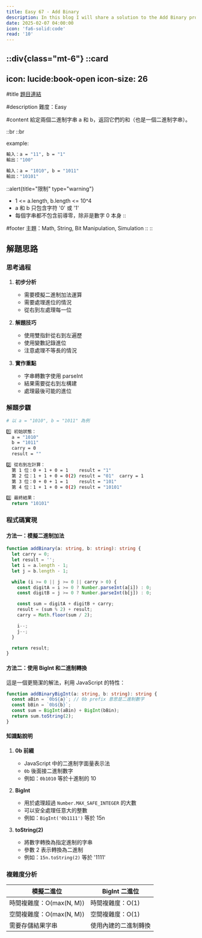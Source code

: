 ```yaml
---
title: Easy 67 - Add Binary
description: In this blog I will share a solution to the Add Binary problem.
date: 2025-02-07 04:00:00
icon: 'fa6-solid:code'
read: '10'
---
```


::div{class="mt-6"}
  ::card
  ---
  icon: lucide:book-open
  icon-size: 26
  ---

  #title
  [題目連結](https://leetcode.com/problems/add-binary)

  #description
  難度：Easy

  #content
  給定兩個二進制字串 a 和 b，返回它們的和（也是一個二進制字串）。

  ::br
  ::br

  example:

  ```bash
  輸入：a = "11", b = "1"
  輸出："100"

  輸入：a = "1010", b = "1011"
  輸出："10101"
  ```

  ::alert{title="限制" type="warning"}
  - 1 <= a.length, b.length <= 10^4
  - a 和 b 只包含字符 '0' 或 '1'
  - 每個字串都不包含前導零，除非是數字 0 本身
  ::

  #footer
  主題：Math, String, Bit Manipulation, Simulation
  ::
::

## 解題思路

### 思考過程

1. **初步分析**
   - 需要模擬二進制加法運算
   - 需要處理進位的情況
   - 從右到左處理每一位

2. **解題技巧**
   - 使用雙指針從右到左遍歷
   - 使用變數記錄進位
   - 注意處理不等長的情況

3. **實作重點**
   - 字串轉數字使用 parseInt
   - 結果需要從右到左構建
   - 處理最後可能的進位

### 解題步驟

```bash
# 以 a = "1010", b = "1011" 為例

1️⃣ 初始狀態：
  a = "1010"
  b = "1011"
  carry = 0
  result = ""

2️⃣ 從右到左計算：
  第 1 位：0 + 1 + 0 = 1    result = "1"
  第 2 位：1 + 1 + 0 = 0(2) result = "01"  carry = 1
  第 3 位：0 + 0 + 1 = 1    result = "101"
  第 4 位：1 + 1 + 0 = 0(2) result = "10101"

3️⃣ 最終結果：
  return "10101"
```

### 程式碼實現

#### 方法一：模擬二進制加法

```typescript
function addBinary(a: string, b: string): string {
  let carry = 0;
  let result = '';
  let i = a.length - 1;
  let j = b.length - 1;

  while (i >= 0 || j >= 0 || carry > 0) {
    const digitA = i >= 0 ? Number.parseInt(a[i]) : 0;
    const digitB = j >= 0 ? Number.parseInt(b[j]) : 0;

    const sum = digitA + digitB + carry;
    result = (sum % 2) + result;
    carry = Math.floor(sum / 2);

    i--;
    j--;
  }

  return result;
}
```

#### 方法二：使用 BigInt 和二進制轉換

這是一個更簡潔的解法，利用 JavaScript 的特性：

```typescript
function addBinaryBigInt(a: string, b: string): string {
  const aBin = `0b${a}`; // 0b prefix 意思是二進制數字
  const bBin = `0b${b}`;
  const sum = BigInt(aBin) + BigInt(bBin);
  return sum.toString(2);
}
```

#### 知識點說明

1. **0b 前綴**
   - JavaScript 中的二進制字面量表示法
   - `0b` 後面接二進制數字
   - 例如：`0b1010` 等於十進制的 10

2. **BigInt**
   - 用於處理超過 `Number.MAX_SAFE_INTEGER` 的大數
   - 可以安全處理任意大的整數
   - 例如：`BigInt('0b1111')` 等於 15n

3. **toString(2)**
   - 將數字轉換為指定進制的字串
   - 參數 2 表示轉換為二進制
   - 例如：`15n.toString(2)` 等於 '1111'

### 複雜度分析

| 模擬二進位 | BigInt 二進位 |
| --- | --- |
| 時間複雜度：O(max(N, M)) | 時間複雜度：O(1) |
| 空間複雜度：O(max(N, M)) | 空間複雜度：O(1) |
| 需要存儲結果字串 |使用內建的二進制轉換 |
